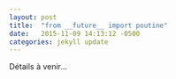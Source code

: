 ```yaml
---
layout: post
title:  "from __future__ import poutine"
date:   2015-11-09 14:13:12 -0500
categories: jekyll update
---
```

Détails à venir...
